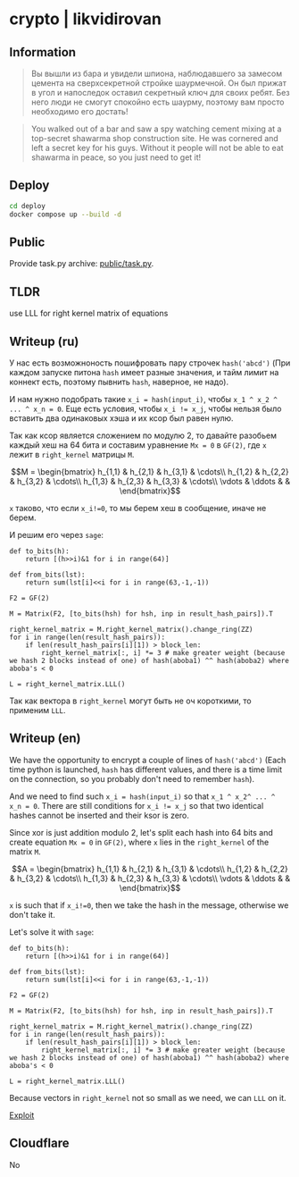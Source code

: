 # crypto | likvidirovan

## Information

> Вы вышли из бара и увидели шпиона, наблюдавшего за замесом цемента на сверхсекретной стройке шаурмечной. Он был прижат в угол и напоследок оставил секретный ключ для своих ребят. Без него люди не смогут спокойно есть шаурму, поэтому вам просто необходимо его достать!

> You walked out of a bar and saw a spy watching cement mixing at a top-secret shawarma shop construction site. He was cornered and left a secret key for his guys. Without it people will not be able to eat shawarma in peace, so you just need to get it!

## Deploy

```sh
cd deploy
docker compose up --build -d
```

## Public

Provide task.py archive: [public/task.py](public/task.py).

## TLDR

use LLL for right kernel matrix of equations

## Writeup (ru)

У нас есть возможноность пошифровать пару строчек `hash('abcd')` (При каждом запуске питона `hash` имеет разные значения, и тайм лимит на коннект есть, поэтому пывнить `hash`, наверное, не надо).

И нам нужно подобрать такие `x_i = hash(input_i)`, чтобы `x_1 ^ x_2 ^ ... ^ x_n = 0`. Еще есть условия, чтобы `x_i != x_j`, чтобы нельзя было вставить два одинаковых хэша и их ксор был равен нулю.

Так как ксор является сложением по модулю 2, то давайте разобьем каждый хеш на 64 бита и составим уравнение `Mx = 0` в `GF(2)`, где `x` лежит в `right_kernel` матрицы `M`.

$$M = \begin{bmatrix}
h_{1,1} & h_{2,1} & h_{3,1} & \cdots\\
h_{1,2} & h_{2,2} & h_{3,2} & \cdots\\
h_{1,3} & h_{2,3} & h_{3,3} & \cdots\\
\vdots & \ddots & &
\end{bmatrix}$$

`x` таково, что если `x_i!=0`, то мы берем хеш в сообщение, иначе не берем.

И решим его через `sage`:

```sage
def to_bits(h):
    return [(h>>i)&1 for i in range(64)]

def from_bits(lst):
    return sum(lst[i]<<i for i in range(63,-1,-1))

F2 = GF(2)

M = Matrix(F2, [to_bits(hsh) for hsh, inp in result_hash_pairs]).T

right_kernel_matrix = M.right_kernel_matrix().change_ring(ZZ)
for i in range(len(result_hash_pairs)):
    if len(result_hash_pairs[i][1]) > block_len:
        right_kernel_matrix[:, i] *= 3 # make greater weight (because we hash 2 blocks instead of one) of hash(aboba1) ^^ hash(aboba2) where aboba's < 0

L = right_kernel_matrix.LLL()
```

Так как вектора в `right_kernel` могут быть не оч короткими, то применим `LLL`. 

## Writeup (en)

We have the opportunity to encrypt a couple of lines of `hash('abcd')` (Each time python is launched, `hash` has different values, and there is a time limit on the connection, so you probably don't need to remember `hash`).

And we need to find such `x_i = hash(input_i)` so that `x_1 ^ x_2^ ... ^ x_n = 0`. There are still conditions for `x_i != x_j` so that two identical hashes cannot be inserted and their ksor is zero.

Since xor is just addition modulo 2, let's split each hash into 64 bits and create equation `Mx = 0` in `GF(2)`, where `x` lies in the `right_kernel` of the matrix `M`.

$$A = \begin{bmatrix}
h_{1,1} & h_{2,1} & h_{3,1} & \cdots\\
h_{1,2} & h_{2,2} & h_{3,2} & \cdots\\
h_{1,3} & h_{2,3} & h_{3,3} & \cdots\\
\vdots & \ddots & &
\end{bmatrix}$$

`x` is such that if `x_i!=0`, then we take the hash in the message, otherwise we don't take it.

Let's solve it with `sage`:

```sage
def to_bits(h):
    return [(h>>i)&1 for i in range(64)]

def from_bits(lst):
    return sum(lst[i]<<i for i in range(63,-1,-1))

F2 = GF(2)

M = Matrix(F2, [to_bits(hsh) for hsh, inp in result_hash_pairs]).T

right_kernel_matrix = M.right_kernel_matrix().change_ring(ZZ)
for i in range(len(result_hash_pairs)):
    if len(result_hash_pairs[i][1]) > block_len:
        right_kernel_matrix[:, i] *= 3 # make greater weight (because we hash 2 blocks instead of one) of hash(aboba1) ^^ hash(aboba2) where aboba's < 0

L = right_kernel_matrix.LLL()
```

Because vectors in `right_kernel` not so small as we need, we can `LLL` on it.

[Exploit](solution/sol.sage)


## Cloudflare

No


